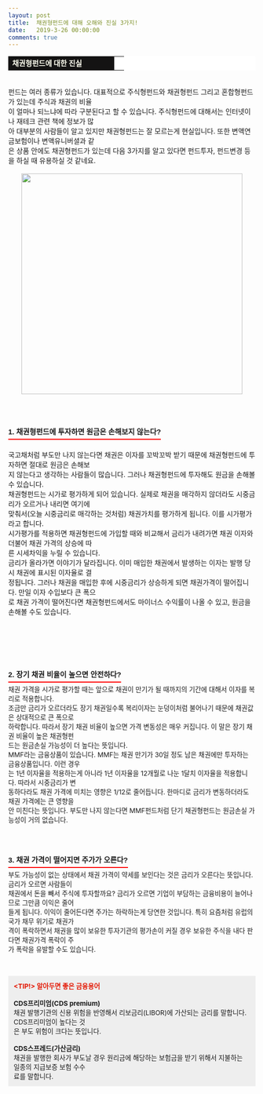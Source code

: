 ```yaml
---
layout: post
title:  채권형펀드에 대해 오해와 진실 3가지!
date:   2019-3-26 00:00:00
comments: true
---
```



<span style="font-size: 10pt;"><div><table width="99%" bgcolor="#ffffff" cellspacing="1" cellpadding="2"><tbody><tr><td width="200" bgcolor="#141313" style-="border-bottom:#141313 1px solid; border-left:#141313 1px solid; border-top:#141313 1px solid; &#13;&#10;border-right:#141313 1px solid"><span style="color: rgb(0, 0, 0); font-family: 맑은 고딕, dotum, verdana; font-size: 11pt;"><strong><span syle="font-size:11pt"><font color="#fffff0">채권형펀드에 대한 진실</font></span></strong></span></td><td style="border-width: 0px 0px 1px; border-style: solid; border-color: rgb(255, 255, 255) rgb(255, 255, 255) rgb(20, 19, 19);"><span style="font-size: 11pt;"><font color="#000000">&nbsp;</font></span></td></tr></tbody></table><br>펀드는 여러 종류가 있습니다.&nbsp;대표적으로&nbsp;주식형펀드와 채권형펀드 그리고 혼합형펀드가 있는데 주식과 채권의 비율<br> 이 얼마나 되느냐에 따라 구분된다고 할 수 있습니다. 주식형펀드에 대해서는 인터넷이나 재테크 관련 책에 정보가 많<br> 아 대부분의 사람들이 알고 있지만 채권형펀드는 잘 모르는게 현실입니다. 또한 변액연금보험이나 변액유니버셜과 같<br> 은 상품 안에도 채권형펀드가 있는데 다음 3가지를 알고 있다면 펀드투자, 펀드변경 등을 하실 때 유용하실 것 같네요.<br><br><p style="margin: 0px;"><div class="imageblock center" style="text-align: center; clear: both;"><span data-url="https://t1.daumcdn.net/cfile/tistory/192812344ED5DDE450?download" data-lightbox="lightbox"><img width="450" height="300" style="height: auto; cursor: pointer; max-width: 100%;" alt="" src="https://t1.daumcdn.net/cfile/tistory/192812344ED5DDE450" filename="cfile30.uf@192812344ED5DDE4504620.jpg" filemime=""></span></div><p></p><br><br><br><h3 style="font: bold 11pt/normal 맑은 고딕, Dotum, Sans-serif; margin: 0px; padding: 0px 0px 5px; border-bottom-color: rgb(255, 0, 0); border-bottom-width: 2px; border-bottom-style: solid; float: left; font-size-adjust: none; font-stretch: normal;">1. 채권형펀드에 투자하면 원금은 손해보지 않는다?</h3></div><p>﻿<br><br>국고채처럼 부도만 나지 않는다면 채권은 이자를 꼬박꼬박 받기 때문에 채권형펀드에 투자하면 절대로 원금은 손해보<br> 지 않는다고 생각하는 사람들이 많습니다. 그러나 채권형펀드에 투자해도 원금을 손해볼 수 있습니다.<br>채권형펀드는 시가로 평가하게 되어 있습니다. 실제로 채권을 매각하지 않더라도 시중금리가 오르거나 내리면 여기에 <br> 맞춰서(오늘 시중금리로 매각하는 것처럼) 채권가치를 평가하게 됩니다. 이를 시가평가라고 합니다.<br>시가평가를 적용하면 채권형펀드에 가입할 때와 비교해서 금리가 내려가면 채권 이자와 더불어 채권 가격의 상승에 따<br> 른 시세차익을 누릴 수 있습니다.<br>금리가 올라가면 이야기가 달라집니다. 이미 매입한 채권에서 발생하는 이자는 발행 당시 채권에 표시된 이자율로 결<br> 정됩니다. 그러나 채권을 매입한 후에 시중금리가 상승하게 되면 채권가격이 떨어집니다. 만일 이자 수입보다 큰 폭으<br> 로 채권 가격이 떨어진다면 채권형펀드에서도 마이너스 수익률이 나올 수 있고, 원금을 손해볼 수도 있습니다.</p></span><p><br></p><span style="font-size: 10pt;"><p><br><br><br></p><h3 style="font: bold 11pt/normal 맑은 고딕, Dotum, Sans-serif; margin: 0px; padding: 0px 0px 5px; border-bottom-color: rgb(255, 0, 0); border-bottom-width: 2px; border-bottom-style: solid; float: left; font-size-adjust: none; font-stretch: normal;">2. 장기 채권 비율이 높으면 안전하다?</h3><p>﻿<br> ﻿<br>채권 가격을 시가로 평가할 때는 앞으로 채권이 만기가 될 때까지의 기간에 대해서 이자를 복리로 적용합니다. <br>조금만 금리가 오르더라도 장기 채권일수록 복리이자는 눈덩이처럼 불어나기 때문에 채권값은 상대적으로 큰 폭으로 <br> 하락합니다. 따라서 장기 채권 비율이 높으면 가격 변동성은 매우 커집니다. 이 말은 장기 채권 비율이 높은 채권형펀<br> 드는 원금손실 가능성이 더 높다는 뜻입니다.<br>MMF라는 금융상품이 있습니다. MMF는 채권 만기가 30일 정도 남은 채권에만 투자하는 금융상품입니다. 이런 경우<br> 는 1년 이자율을 적용하는게 아니라 1년 이자율을 12개월로 나눈 1달치 이자율을 적용합니다. 따라서 시중금리가 변<br> 동하다라도 채권 가격에 미치는 영향은 1/12로 줄어듭니다. 한마디로 금리가 변동하더라도 채권 가격에는 큰 영향을 <br> 안 미친다는 뜻입니다. 부도만 나지 않는다면 MMF펀드처럼 단기 채권형펀드는 원금손실 가능성이 거의 없습니다.<br><br><br><br></p><h3 style="font: bold 11pt/normal 맑은 고딕, Dotum, Sans-serif; margin: 0px; padding: 0px 0px 5px; border-bottom-color: rgb(255, 0, 0); border-bottom-width: 2px; border-bottom-style: solid; float: left; font-size-adjust: none; font-stretch: normal;">3. 채권 가격이 떨어지면 주가가 오른다?</h3><p>﻿<br> ﻿<br>부도 가능성이 없는 상태에서 채권 가격이 약세를 보인다는 것은 금리가 오른다는 뜻입니다. 금리가 오르면 사람들이 <br> 채권에서 돈을 빼서 주식에 투자할까요? 금리가 오르면 기업이 부담하는 금융비용이 늘어나므로 그만큼 이익은 줄어<br> 들게 됩니다. 이익이 줄어든다면 주가는 하락하는게 당연한 것입니다. 특히 요즘처럼 유럽의 국가 채무 위기로 채권가<br> 격이 폭락하면서 채권을 많이 보유한 투자기관의 평가손이 커질 경우 보유한 주식을 내다 판다면 채권가격 폭락이 주<br> 가 폭락을 유발할 수도 있습니다.<br><br><br></p><div class="txc-textbox" style="padding: 10px; border: 1px solid rgb(238, 238, 238); border-image: none; background-color: rgb(238, 238, 238);"><strong><font color="#e31600">&lt;TIP!&gt; 알아두면 좋은 금융용어</font></strong><br><br><strong>CDS프리미엄(CDS premium)</strong><br>채권 발행기관의 신용 위험을 반영해서 리보금리(LIBOR)에 가산되는 금리를 말합니다. CDS프리미엄이 높다는 것<br> 은 부도 위험이 크다는 뜻입니다.<br><br><strong>CDS스프레드(가산금리)</strong><br>채권을 발행한 회사가 부도날 경우 원리금에 해당하는 보험금을 받기 위해서 지불하는 일종의 지급보증 보험 수수<br> 료를 말합니다.</div></span><p><br></p>
